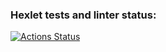 ### Hexlet tests and linter status:
[![Actions Status](https://github.com/eclogeat/php-project-45/actions/workflows/hexlet-check.yml/badge.svg)](https://github.com/eclogeat/php-project-45/actions)
